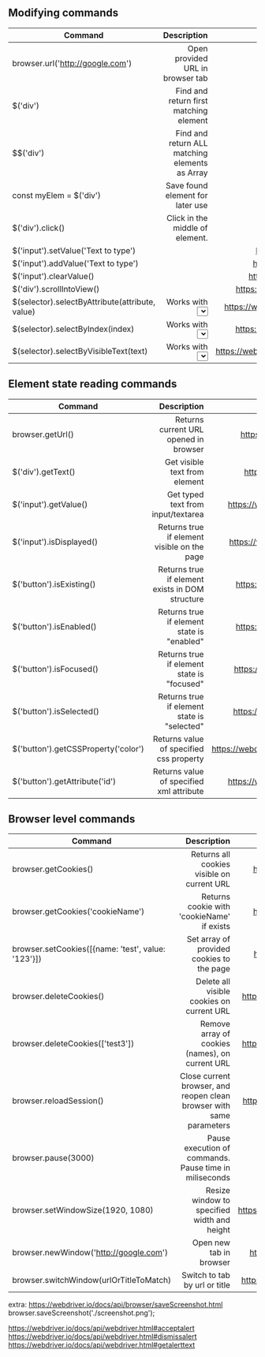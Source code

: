 ## Modifying commands

| Command                                          |                                                             Description |                                                  Documentation |
| ------------------------------------------------ | ----------------------------------------------------------------------: | -------------------------------------------------------------: |
| browser.url('http://google.com')                 |                                        Open provided URL in browser tab |                 https://webdriver.io/docs/api/browser/url.html |
| \$('div')                                        |                                  Find and return first matching element |                   https://webdriver.io/docs/api/browser/$.html |
| \$\$('div')                                      |                          Find and return ALL matching elements as Array |                  https://webdriver.io/docs/api/browser/$$.html |
| const myElem = \$('div')                         |                                        Save found element for later use |                                                                |
| \$('div').click()                                |                                         Click in the middle of element. |               https://webdriver.io/docs/api/element/click.html |
| \$('input').setValue('Text to type')             |                                                                         |            https://webdriver.io/docs/api/element/setValue.html |
| \$('input').addValue('Text to type')             |                                                                         |            https://webdriver.io/docs/api/element/addValue.html |
| \$('input').clearValue()                         |                                                                         |          https://webdriver.io/docs/api/element/clearValue.html |
| \$('div').scrollIntoView()                       |                                                                         |      https://webdriver.io/docs/api/element/scrollIntoView.html |
| \$(selector).selectByAttribute(attribute, value) | Works with <select> element. Selects option by attribute name and value |   https://webdriver.io/docs/api/element/selectByAttribute.html |
| \$(selector).selectByIndex(index)                |          Works with <select> element. Select by option position (index) |       https://webdriver.io/docs/api/element/selectByIndex.html |
| \$(selector).selectByVisibleText(text)           |              Works with <select> element. Select by visible option text | https://webdriver.io/docs/api/element/selectByVisibleText.html |

## Element state reading commands

| Command                              |                                     Description |                                             Documentation |
| ------------------------------------ | ----------------------------------------------: | --------------------------------------------------------: |
| browser.getUrl()                     |           Returns current URL opened in browser |       https://webdriver.io/docs/api/webdriver.html#geturl |
| \$('div').getText()                  |                   Get visible text from element |        https://webdriver.io/docs/api/element/getText.html |
| \$('input').getValue()               |              Get typed text from input/textarea |   https://webdriver.io/docs/api/element/getAttribute.html |
| \$('input').isDisplayed()            |     Returns true if element visible on the page |    https://webdriver.io/docs/api/element/isDisplayed.html |
| \$('button').isExisting()            | Returns true if element exists in DOM structure |      https://webdriver.io/docs/api/element/isEnabled.html |
| \$('button').isEnabled()             |      Returns true if element state is "enabled" |      https://webdriver.io/docs/api/element/isEnabled.html |
| \$('button').isFocused()             |      Returns true if element state is "focused" |      https://webdriver.io/docs/api/element/isFocused.html |
| \$('button').isSelected()            |     Returns true if element state is "selected" |     https://webdriver.io/docs/api/element/isSelected.html |
| \$('button').getCSSProperty('color') |         Returns value of specified css property | https://webdriver.io/docs/api/element/getCSSProperty.html |
| \$('button').getAttribute('id')      |        Returns value of specified xml attribute |   https://webdriver.io/docs/api/element/getAttribute.html |

## Browser level commands

| Command                                            |                                                          Description |                                            Documentation |
| -------------------------------------------------- | -------------------------------------------------------------------: | -------------------------------------------------------: |
| browser.getCookies()                               |                           Returns all cookies visible on current URL |    https://webdriver.io/docs/api/browser/getCookies.html |
| browser.getCookies('cookieName')                   |                           Returns cookie with 'cookieName' if exists |    https://webdriver.io/docs/api/browser/getCookies.html |
| browser.setCookies([{name: 'test', value: '123'}]) |                            Set array of provided cookies to the page |    https://webdriver.io/docs/api/browser/setCookies.html |
| browser.deleteCookies()                            |                            Delete all visible cookies on current URL | https://webdriver.io/docs/api/browser/deleteCookies.html |
| browser.deleteCookies(['test3'])                   |                      Remove array of cookies (names), on current URL | https://webdriver.io/docs/api/browser/deleteCookies.html |
| browser.reloadSession()                            | Close current browser, and reopen clean browser with same parameters | https://webdriver.io/docs/api/browser/reloadSession.html |
| browser.pause(3000)                                |               Pause execution of commands. Pause time in miliseconds |         https://webdriver.io/docs/api/browser/pause.html |
| browser.setWindowSize(1920, 1080)                  |                          Resize window to specified width and height | https://webdriver.io/docs/api/browser/setWindowSize.html |
| browser.newWindow('http://google.com')             |                                           Open new tab in browser |     https://webdriver.io/docs/api/browser/newWindow.html |
| browser.switchWindow(urlOrTitleToMatch)            |                                     Switch to tab by url or title |  https://webdriver.io/docs/api/browser/switchWindow.html |


extra:
https://webdriver.io/docs/api/browser/saveScreenshot.html
browser.saveScreenshot('./screenshot.png');

https://webdriver.io/docs/api/webdriver.html#acceptalert
https://webdriver.io/docs/api/webdriver.html#dismissalert
https://webdriver.io/docs/api/webdriver.html#getalerttext
